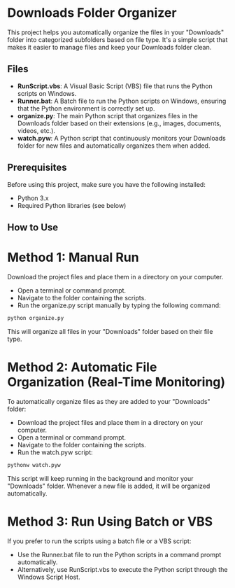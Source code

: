 # Downloads Folder Organizer

This project helps you automatically organize the files in your "Downloads" folder into categorized subfolders based on file type. It's a simple script that makes it easier to manage files and keep your Downloads folder clean.

## Files

- **RunScript.vbs**: A Visual Basic Script (VBS) file that runs the Python scripts on Windows.
- **Runner.bat**: A Batch file to run the Python scripts on Windows, ensuring that the Python environment is correctly set up.
- **organize.py**: The main Python script that organizes files in the Downloads folder based on their extensions (e.g., images, documents, videos, etc.).
- **watch.pyw**: A Python script that continuously monitors your Downloads folder for new files and automatically organizes them when added.

## Prerequisites

Before using this project, make sure you have the following installed:

- Python 3.x
- Required Python libraries (see below)

## How to Use
# Method 1: Manual Run

Download the project files and place them in a directory on your computer.

- Open a terminal or command prompt.
- Navigate to the folder containing the scripts.
- Run the organize.py script manually by typing the following command:

```bash
python organize.py
```
This will organize all files in your "Downloads" folder based on their file type.

# Method 2: Automatic File Organization (Real-Time Monitoring)
To automatically organize files as they are added to your "Downloads" folder:

- Download the project files and place them in a directory on your computer.
- Open a terminal or command prompt.
- Navigate to the folder containing the scripts.
- Run the watch.pyw script:

```bash
pythonw watch.pyw
```
This script will keep running in the background and monitor your "Downloads" folder. Whenever a new file is added, it will be organized automatically.

# Method 3: Run Using Batch or VBS
If you prefer to run the scripts using a batch file or a VBS script:

- Use the Runner.bat file to run the Python scripts in a command prompt automatically.
- Alternatively, use RunScript.vbs to execute the Python script through the Windows Script Host.
